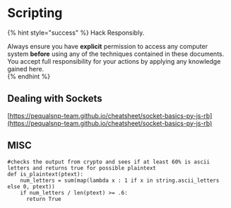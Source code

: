 # Scripting

{% hint style="success" %}
Hack Responsibly.

Always ensure you have **explicit** permission to access any computer system **before** using any of the techniques contained in these documents.  You accept full responsibility for your actions by applying any knowledge gained here.  
{% endhint %}

## Dealing with Sockets

[https://pequalsnp-team.github.io/cheatsheet/socket-basics-py-js-rb](https://pequalsnp-team.github.io/cheatsheet/socket-basics-py-js-rb)

## MISC

```text
#checks the output from crypto and sees if at least 60% is ascii letters and returns true for possible plaintext
def is_plaintext(ptext):
    num_letters = sum(map(lambda x : 1 if x in string.ascii_letters else 0, ptext))
    if num_letters / len(ptext) >= .6:
      return True
```

